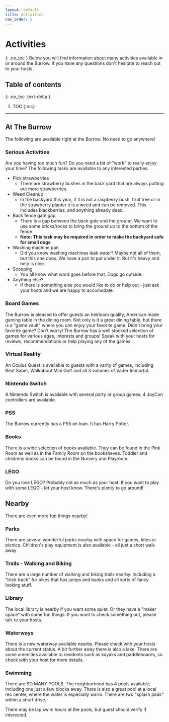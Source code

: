 ```yaml
---
layout: default
title: Activities
nav_order: 5
---
```


# Activities
{: .no_toc }
Below you will find information about many activities available in or around the Burrow. If you have
any questions don't hesitate to reach out to your hosts.

## Table of contents
{: .no_toc .text-delta }

1. TOC
{:toc}

---

## At The Burrow
The following are available right at the Burrow. No need to go anywhere!

### Serious Activities
Are you having too much fun? Do you need a bit of "work" to really enjoy your time? The following
tasks are available to any interested parties.
 - Pick strawberries
   - There are strawberry bushes in the back yard that are always putting out more strawberries.
 - Weed Cleanup
   - In the backyard this year, if it is not a raspberry bush, fruit tree or in the strawberry planter
        it is a weed and can be removed. This includes blackberries, and anything already dead.
 - Back fence gate gap
   - There is a gap between the back gate and the ground. We want to use some bricks/rocks to bring
        the ground up to the bottom of the fence
   - **Note: This task may be required in order to make the backyard safe for small dogs**
 - Washing machine pan
   - Did you know washing machines leak water? Maybe not all of them, but this one does. We have
        a pan to put under it. But it's heavy and help is nice.
 - Scooping
   - You all know what word goes before that. Dogs go outside.
 - Anything else?
   - If there is something else you would like to do or help out - just ask your hosts and we are
        happy to accomodate.

### Board Games
The Burrow is pleased to offer guests an heirloom quality, American made gaming table in the dining
room. Not only is it a great dining table, but there is a "game vault" where you can enjoy your
favorite game. Didn't bring your favorite game? Don't worry! The Burrow has a well stocked selection
of games for various ages, interests and groups! Speak with your hosts for reviews, recommendations or
help playing any of the games.

### Virtual Reality
An Oculus Quest is available to guests with a varity of games, including Beat Saber, Walkabout
Mini Golf and all 3 volumes of Vader Immortal.

### Nintendo Switch
A Nintendo Switch is available with several party or group games. 4 JoyCon controllers are available.

### PS5
The Burrow currently has a PS5 on loan. It has Harry Potter.

### Books
There is a wide selection of books available. They can be found in the Pink Room as well as in the 
Family Room on the booksheves. Toddler and childrens books can be found in the Nursery and Playroom.

### LEGO
Do you love LEGO? Probably not as much as your host. If you want to play with some LEGO - let your
host know. There's plenty to go around!

## Nearby
There are even more fun things nearby!

### Parks
There are several wonderful parks nearby with space for games, kites or picnics. Children's play
equipment is also available - all just a short walk away

### Trails - Walking and Biking
There are a large number of walking and biking trails nearby. Including a "trick track" for bikes
that has jumps and banks and all sorts of fancy looking stuff.

### Library
The local library is nearby if you want some quiet. Or they have a "maker space" with some fun things.
If you want to check something out, please talk to your hosts.

### Waterways
There is a new waterway available nearby. Please check with your hosts about the current status. A bit
further away there is also a lake. There are some amenities available to residents such as kayaks
and paddleboards, so check with your host for more details.

### Swimming
There are SO MANY POOLS. The neighborhood has 4 pools available, including one just a few blocks away.
There is also a great pool at a local rec center, where the water is especially warm. There are two
"splash pads" within a short drive.

There may be lap swim hours at the pools, but guest should verify if interested.

